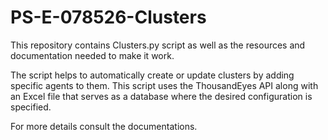 # PS-E-078526-Clusters

This repository contains Clusters.py script as well as the resources and documentation needed to make it work.

The script helps to automatically create or update clusters by adding specific agents to them. This script uses the ThousandEyes API along with an Excel file that serves as a database where the desired configuration is specified.

For more details consult the documentations.
